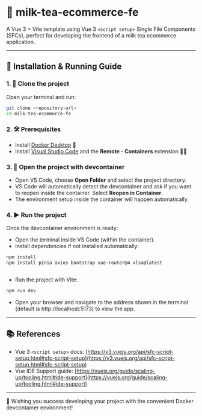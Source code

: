 # 🥤 milk-tea-ecommerce-fe

A Vue 3 + Vite template using Vue 3 `<script setup>` Single File Components (SFCs), perfect for developing the frontend of a milk tea ecommerce application.

---

## 🚀 Installation & Running Guide

### 1. 🔽 Clone the project

Open your terminal and run:
```bash
git clone <repository-url>
cd milk-tea-ecommerce-fe
```

### 2. 🛠 Prerequisites

- Install [Docker Desktop](https://www.docker.com/products/docker-desktop) 🐳
- Install [Visual Studio Code](https://code.visualstudio.com/) and the **Remote - Containers** extension 🧑‍💻

### 3. 📁 Open the project with devcontainer

- Open VS Code, choose **Open Folder** and select the project directory.
- VS Code will automatically detect the devcontainer and ask if you want to reopen inside the container. Select **Reopen in Container**.
- The environment setup inside the container will happen automatically.

### 4. ▶️ Run the project

Once the devcontainer environment is ready:

- Open the terminal inside VS Code (within the container).
- Install dependencies if not installed automatically:
```bash
npm install
npm install pinia axios bootstrap vue-router@4 xlsx@latest



```

- Run the project with Vite:
```bash
npm run dev
```

- Open your browser and navigate to the address shown in the terminal (default is http://localhost:5173) to view the app.

---

## 📚 References

- Vue 3 `<script setup>` docs: [https://v3.vuejs.org/api/sfc-script-setup.html#sfc-script-setup](https://v3.vuejs.org/api/sfc-script-setup.html#sfc-script-setup)
- Vue IDE Support guide: [https://vuejs.org/guide/scaling-up/tooling.html#ide-support](https://vuejs.org/guide/scaling-up/tooling.html#ide-support)

---

🎉 Wishing you success developing your project with the convenient Docker devcontainer environment!